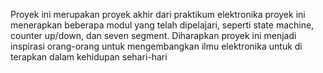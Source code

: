Proyek ini merupakan proyek akhir dari praktikum elektronika
proyek ini menerapkan beberapa modul yang telah dipelajari, seperti state machine, counter up/down, dan seven segment.
Diharapkan proyek ini menjadi inspirasi orang-orang untuk mengembangkan ilmu elektronika untuk di terapkan dalam kehidupan sehari-hari
